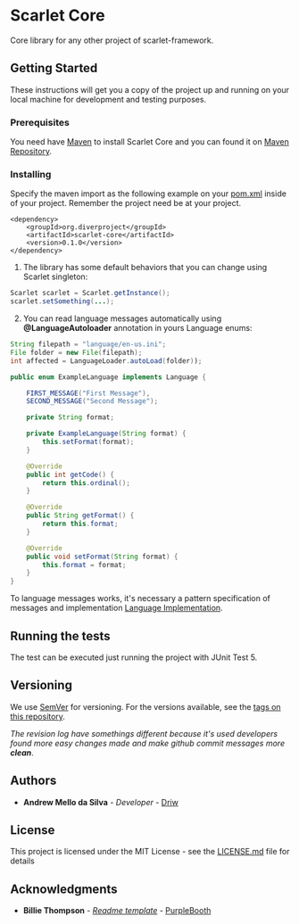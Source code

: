 # Scarlet Core

Core library for any other project of scarlet-framework.

## Getting Started

These instructions will get you a copy of the project up and running on your local machine for development and testing purposes.

### Prerequisites

You need have [Maven](https://maven.apache.org/) to install Scarlet Core and you can found it on [Maven Repository](https://mvnrepository.com/).

### Installing

Specify the maven import as the following example on your [pom.xml](https://maven.apache.org/pom.html) inside of your project.
Remember the project need be at your project.

```
<dependency>
    <groupId>org.diverproject</groupId>
    <artifactId>scarlet-core</artifactId>
    <version>0.1.0</version>
</dependency>
```

1. The library has some default behaviors that you can change using Scarlet singleton:

```java
Scarlet scarlet = Scarlet.getInstance();
scarlet.setSomething(...);
```

2. You can read language messages automatically using **@LanguageAutoloader** annotation in yours Language enums:

```java
String filepath = "language/en-us.ini";
File folder = new File(filepath);
int affected = LanguageLoader.autoLoad(folder));
```

```java
public enum ExampleLanguage implements Language {

	FIRST_MESSAGE("First Message"),
	SECOND_MESSAGE("Second Message");

	private String format;

	private ExampleLanguage(String format) {
		this.setFormat(format);
	}

	@Override
	public int getCode() {
		return this.ordinal();
	}

	@Override
	public String getFormat() {
		return this.format;
	}

	@Override
	public void setFormat(String format) {
		this.format = format;
	}
}
```

To language messages works, it's necessary a pattern specification of messages and implementation [Language Implementation](Language.md).

## Running the tests

The test can be executed just running the project with JUnit Test 5.

## Versioning

We use [SemVer](http://semver.org/) for versioning. For the versions available, see the [tags on this repository](https://github.com/diverproject/diamond-lang/tags).

*The revision log have somethings different because it's used developers found more easy changes made and make github commit messages more **clean***.

## Authors

* **Andrew Mello da Silva** - *Developer* - [Driw](https://github.com/Driw)

## License

This project is licensed under the MIT License - see the [LICENSE.md](LICENSE.md) file for details

## Acknowledgments

* **Billie Thompson** - *[Readme template](https://gist.github.com/PurpleBooth/109311bb0361f32d87a2)* - [PurpleBooth](https://github.com/PurpleBooth)
